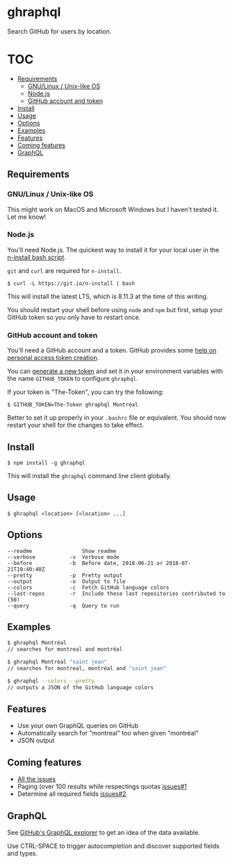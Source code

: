 # ghraphql

Search GitHub for users by location.

# TOC

* [Requirements](#requirements)
  * [GNU/Linux / Unix-like OS](#gnulinux--unix-like-os)
  * [Node.js](#node-js)
  * [GitHub account and token](#github-account-and-token)
* [Install](#install)
* [Usage](#usage)
* [Options](#options)
* [Examples](#examples)
* [Features](#features)
* [Coming features](#coming-features)
* [GraphQL](#graphql)

## Requirements

### GNU/Linux / Unix-like OS

This might work on MacOS and Microsoft Windows but I haven't tested it. Let me know!

### Node.js

You'll need Node.js. The quickest way to install it for your local user in the [n-install bash script](https://github.com/mklement0/n-install).

`git` and `curl` are required for `n-install`.

```
$ curl -L https://git.io/n-install | bash
```

This will install the latest LTS, which is 8.11.3 at the time of this writing.

You should restart your shell before using `node` and `npm` but first, setup your GitHub token so you only have to restart once.

### GitHub account and token

You'll need a GitHub account and a token. GitHub provides some [help on personal access token creation](https://help.github.com/articles/creating-a-personal-access-token-for-the-command-line/).

You can [generate a new token](https://github.com/settings/tokens) and set it in your environment variables with the name `GITHUB_TOKEN` to configure `ghraphql`.

If your token is "The-Token", you can try the following:

```
$ GITHUB_TOKEN=The-Token ghraphql Montréal
```

Better to set it up properly in your `.bashrc` file or equivalent. You should now restart your shell for the changes to take effect.

## Install

```
$ npm install -g ghraphql
```

This will install the `ghraphql` command line client globally.

## Usage

```
$ ghraphql <location> [<location> ...]
```

## Options

```
--readme                Show readme
--verbose           -v  Verbose mode
--before            -b  Before date, 2018-06-21 or 2018-07-21T10:40:40Z
--pretty            -p  Pretty output
--output            -o  Output to file
--colors            -c  Fetch GitHub language colors
--last-repos        -r  Include these last repositories contributed to (50)
--query             -q  Query to run
```

## Examples

```sh
$ ghraphql Montréal
// searches for montreal and montréal

$ ghraphql Montréal "saint jean"
// searches for montreal, montréal and "saint jean"

$ ghraphql --colors --pretty
// outputs a JSON of the GitHub language colors
```

## Features

* Use your own GraphQL queries on GitHub
* Automatically search for "montreal" too when given "montréal"
* JSON output

## Coming features

* [All the issues](https://github.com/millette/ghraphql/issues)
* Paging (over 100 results while respectings quotas [issues#1](https://github.com/millette/ghraphql/issues/1)
* Determine all required fields [issues#2](https://github.com/millette/ghraphql/issues/2)

## GraphQL

See [GitHub's GraphQL explorer](https://developer.github.com/v4/explorer/) to get an idea of the data available.

Use CTRL-SPACE to trigger autocompletion and discover supported fields and types.

